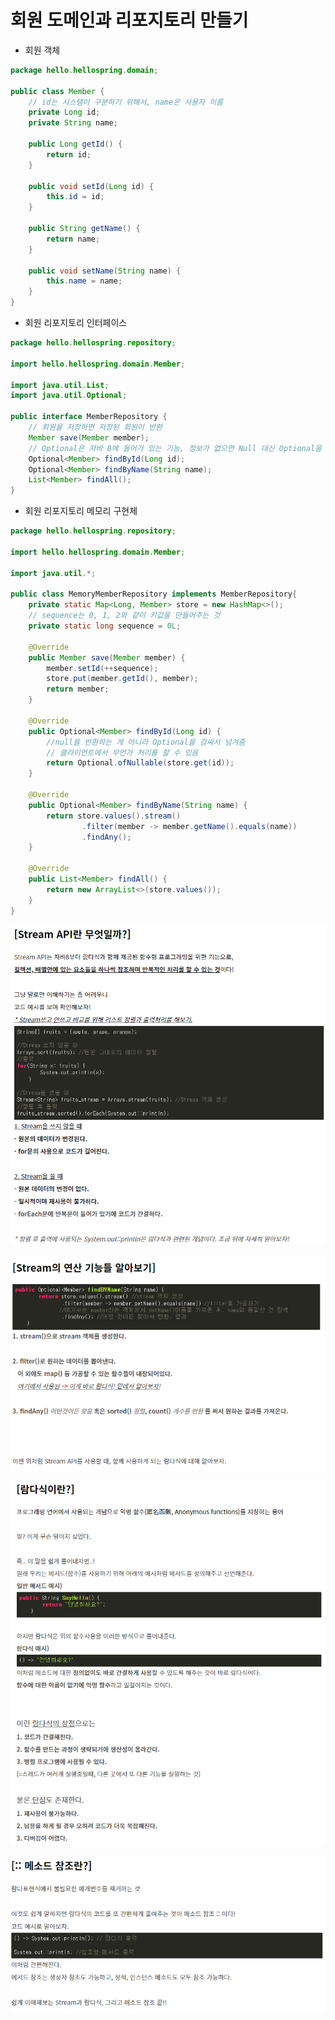 # 회원 도메인과 리포지토리 만들기

- 회원 객체

```java
package hello.hellospring.domain;

public class Member {
    // id는 시스템이 구분하기 위해서, name은 사용자 이름
    private Long id;
    private String name;

    public Long getId() {
        return id;
    }

    public void setId(Long id) {
        this.id = id;
    }

    public String getName() {
        return name;
    }

    public void setName(String name) {
        this.name = name;
    }
}
```



- 회원 리포지토리 인터페이스

```java
package hello.hellospring.repository;

import hello.hellospring.domain.Member;

import java.util.List;
import java.util.Optional;

public interface MemberRepository {
    // 회원을 저장하면 저장된 회원이 반환
    Member save(Member member);
    // Optional은 자바 8에 들어가 있는 기능, 정보가 없으면 Null 대신 Optional을 감싸서 나옴
    Optional<Member> findById(Long id);
    Optional<Member> findByName(String name);
    List<Member> findAll();
}
```



- 회원 리포지토리 메모리 구현체

```java
package hello.hellospring.repository;

import hello.hellospring.domain.Member;

import java.util.*;

public class MemoryMemberRepository implements MemberRepository{
    private static Map<Long, Member> store = new HashMap<>();
    // sequence는 0, 1, 2와 같이 키값을 만들어주는 것
    private static long sequence = 0L;

    @Override
    public Member save(Member member) {
        member.setId(++sequence);
        store.put(member.getId(), member);
        return member;
    }

    @Override
    public Optional<Member> findById(Long id) {
        //null을 반환하는 게 아니라 Optional을 감싸서 넘겨줌
        // 클라이언트에서 무언가 처리를 할 수 있음
        return Optional.ofNullable(store.get(id));
    }

    @Override
    public Optional<Member> findByName(String name) {
        return store.values().stream()
                .filter(member -> member.getName().equals(name))
                .findAny();
    }

    @Override
    public List<Member> findAll() {
        return new ArrayList<>(store.values());
    }
}
```

![image-20221227220409381](assets/image-20221227220409381.png)

![image-20221227220514803](assets/image-20221227220514803.png)

![image-20221227220541803](assets/image-20221227220541803.png)

![image-20221227220559788](assets/image-20221227220559788.png)